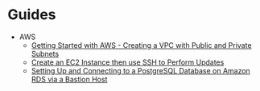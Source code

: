 # Guides

* AWS
  - [Getting Started with AWS - Creating a VPC with Public and Private Subnets](./AWS/01%20Getting%20Started%20with%20AWS%20-%20Creating%20a%20VPC%20with%20Public%20and%20Private%20Subnets.md)
  - [Create an EC2 Instance then use SSH to Perform Updates](./AWS/02%20Create%20an%20EC2%20Instance%20then%20use%20SSH%20to%20Perform%20Updates.md)
  - [Setting Up and Connecting to a PostgreSQL Database on Amazon RDS via a Bastion Host](./AWS/03%20Setting%20Up%20and%20Connecting%20to%20a%20PostgreSQL%20Database%20on%20Amazon%20RDS%20via%20a%20Bastion%20Host.md)
